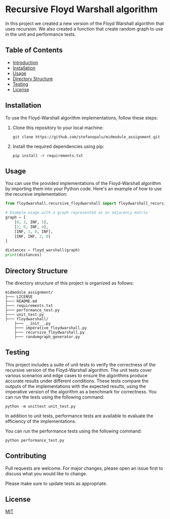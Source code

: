 # Recursive Floyd Warshall algorithm

In this project we created a new version of the Floyd Warshall algorithm that uses recursion. We also created a function that create random graph to use in the unit and performance tests.

## Table of Contents

- [Introduction](#introduction)
- [Installation](#installation)
- [Usage](#usage)
- [Directory Structure](#directory-structure)
- [Testing](#testing)
- [License](#license)

## Installation

To use the Floyd-Warshall algorithm implementations, follow these steps:

1. Clone this repository to your local machine:

    ```
    git clone https://github.com/stefanopalu/midmodule_assignment.git
    ```

2. Install the required dependencies using pip:

    ```
    pip install -r requirements.txt
    ```

## Usage

You can use the provided implementations of the Floyd-Warshall algorithm by importing them into your Python code. Here's an example of how to use the recursive implementation:

```python
from floydwarshall.recursive_floydwarshall import floydwarshall_recursive

# Example usage with a graph represented as an adjacency matrix
graph = [
    [0, 3, INF, 5],
    [2, 0, INF, 4],
    [INF, 1, 0, INF],
    [INF, INF, 2, 0]
]

distances = floyd_warshall(graph)
print(distances)
```

## Directory Structure

The directory structure of this project is organized as follows:

```
midmodule_assignment/
├─── LICENSE
├─── README.md
├─── requirements.txt
├─── performance_test.py
├─── unit_test.py
├─── floydwarshall/
    ├─── __init__.py
    ├─── imperative_floydwarshall.py
    ├─── recursive_floydwarshall.py
    ├─── randomgraph_generator.py
```

## Testing 

This project includes a suite of unit tests to verify the correctness of the recursive version of the Floyd-Warshall algorithm. The unit tests cover various scenarios and edge cases to ensure the algorithms produce accurate results under different conditions. These tests compare the outputs of the implementations with the expected results, using the imperative version of the algorithm as a benchmark for correctness.
You can run the tests using the following command:

```
python -m unittest unit_test.py
```

In addition to unit tests, performance tests are available to evaluate the efficiency of the implementations.

You can run the performance tests using the following command:

```
python performance_test.py
```

## Contributing

Pull requests are welcome. For major changes, please open an issue first
to discuss what you would like to change.

Please make sure to update tests as appropriate.

## License

[MIT](https://choosealicense.com/licenses/mit/)